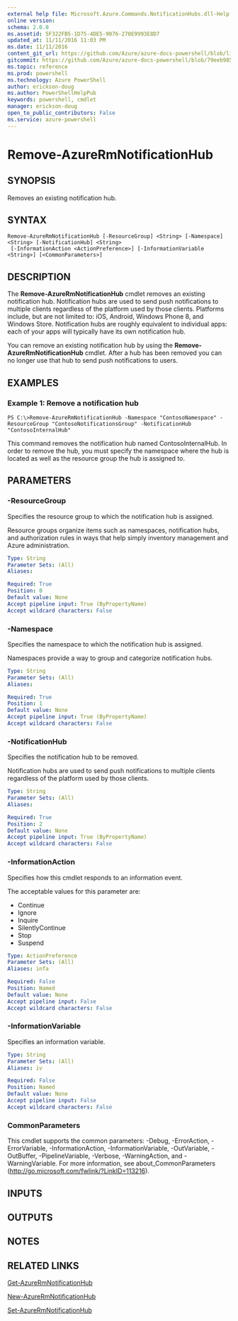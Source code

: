 ```yaml
---
external help file: Microsoft.Azure.Commands.NotificationHubs.dll-Help.xml
online version: 
schema: 2.0.0
ms.assetid: 5F322FB5-1D75-4DE5-9076-270E9993E8D7
updated_at: 11/11/2016 11:03 PM
ms.date: 11/11/2016
content_git_url: https://github.com/Azure/azure-docs-powershell/blob/live/azureps-cmdlets-docs/ResourceManager/AzureRM.NotificationHubs/v2.1.0/Remove-AzureRmNotificationHub.md
gitcommit: https://github.com/Azure/azure-docs-powershell/blob/79eeb985ea480979357fb4695832a0c3d29a48bf/azureps-cmdlets-docs/ResourceManager/AzureRM.NotificationHubs/v2.1.0/Remove-AzureRmNotificationHub.md
ms.topic: reference
ms.prod: powershell
ms.technology: Azure PowerShell
author: erickson-doug
ms.author: PowerShellHelpPub
keywords: powershell, cmdlet
manager: erickson-doug
open_to_public_contributors: False
ms.service: azure-powershell
---
```


# Remove-AzureRmNotificationHub

## SYNOPSIS
Removes an existing notification hub.

## SYNTAX

```
Remove-AzureRmNotificationHub [-ResourceGroup] <String> [-Namespace] <String> [-NotificationHub] <String>
 [-InformationAction <ActionPreference>] [-InformationVariable <String>] [<CommonParameters>]
```

## DESCRIPTION
The **Remove-AzureRmNotificationHub** cmdlet removes an existing notification hub.
Notification hubs are used to send push notifications to multiple clients regardless of the platform used by those clients.
Platforms include, but are not limited to: iOS, Android, Windows Phone 8, and Windows Store.
Notification hubs are roughly equivalent to individual apps: each of your apps will typically have its own notification hub.

You can remove an existing notification hub by using the **Remove-AzureRmNotificationHub** cmdlet.
After a hub has been removed you can no longer use that hub to send push notifications to users.

## EXAMPLES

### Example 1: Remove a notification hub
```
PS C:\>Remove-AzureRmNotificationHub -Namespace "ContosoNamespace" -ResourceGroup "ContosoNotificationsGroup" -NotificationHub "ContosoInternalHub"
```

This command removes the notification hub named ContosoInternalHub.
In order to remove the hub, you must specify the namespace where the hub is located as well as the resource group the hub is assigned to.

## PARAMETERS

### -ResourceGroup
Specifies the resource group to which the notification hub is assigned.

Resource groups organize items such as namespaces, notification hubs, and authorization rules in ways that help simply inventory management and Azure administration.

```yaml
Type: String
Parameter Sets: (All)
Aliases: 

Required: True
Position: 0
Default value: None
Accept pipeline input: True (ByPropertyName)
Accept wildcard characters: False
```

### -Namespace
Specifies the namespace to which the notification hub is assigned.

Namespaces provide a way to group and categorize notification hubs.

```yaml
Type: String
Parameter Sets: (All)
Aliases: 

Required: True
Position: 1
Default value: None
Accept pipeline input: True (ByPropertyName)
Accept wildcard characters: False
```

### -NotificationHub
Specifies the notification hub to be removed.

Notification hubs are used to send push notifications to multiple clients regardless of the platform used by those clients.

```yaml
Type: String
Parameter Sets: (All)
Aliases: 

Required: True
Position: 2
Default value: None
Accept pipeline input: True (ByPropertyName)
Accept wildcard characters: False
```

### -InformationAction
Specifies how this cmdlet responds to an information event.

The acceptable values for this parameter are:

- Continue
- Ignore
- Inquire
- SilentlyContinue
- Stop
- Suspend

```yaml
Type: ActionPreference
Parameter Sets: (All)
Aliases: infa

Required: False
Position: Named
Default value: None
Accept pipeline input: False
Accept wildcard characters: False
```

### -InformationVariable
Specifies an information variable.

```yaml
Type: String
Parameter Sets: (All)
Aliases: iv

Required: False
Position: Named
Default value: None
Accept pipeline input: False
Accept wildcard characters: False
```

### CommonParameters
This cmdlet supports the common parameters: -Debug, -ErrorAction, -ErrorVariable, -InformationAction, -InformationVariable, -OutVariable, -OutBuffer, -PipelineVariable, -Verbose, -WarningAction, and -WarningVariable. For more information, see about_CommonParameters (http://go.microsoft.com/fwlink/?LinkID=113216).

## INPUTS

## OUTPUTS

## NOTES

## RELATED LINKS

[Get-AzureRmNotificationHub](xref:ResourceManager/AzureRM.NotificationHubs/v2.1.0/Get-AzureRmNotificationHub.md)

[New-AzureRmNotificationHub](xref:ResourceManager/AzureRM.NotificationHubs/v2.1.0/New-AzureRmNotificationHub.md)

[Set-AzureRmNotificationHub](xref:ResourceManager/AzureRM.NotificationHubs/v2.1.0/Set-AzureRmNotificationHub.md)


